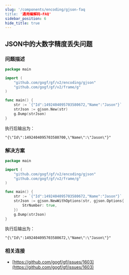 ```yaml
---
slug: '/components/encoding/gjson-faq
title: '通用编解码-FAQ'
sidebar_position: 6
hide_title: true
---
```


## JSON中的大数字精度丢失问题

### 问题描述

```go
package main

import (
    "github.com/gogf/gf/v2/encoding/gjson"
    "github.com/gogf/gf/v2/frame/g"
)

func main() {
    str := `{"Id":1492404095703580672,"Name":"Jason"}`
    strJson := gjson.New(str)
    g.Dump(strJson)
}
```

执行后输出为：

```
"{\"Id\":1492404095703580700,\"Name\":\"Jason\"}"
```

### 解决方案

```go
package main

import (
    "github.com/gogf/gf/v2/encoding/gjson"
    "github.com/gogf/gf/v2/frame/g"
)

func main() {
    str := `{"Id":1492404095703580672,"Name":"Jason"}`
    strJson := gjson.NewWithOptions(str, gjson.Options{
        StrNumber: true,
    })
    g.Dump(strJson)
}
```

执行后输出为：

```
"{\"Id\":1492404095703580672,\"Name\":\"Jason\"}"
```

### 相关连接

- [https://github.com/gogf/gf/issues/1603](https://github.com/gogf/gf/issues/1603)
